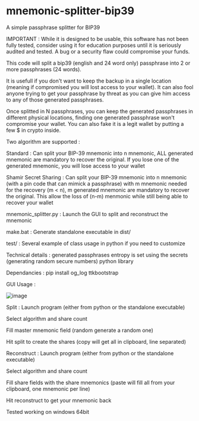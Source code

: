 # mnemonic-splitter-bip39
A simple passphrase splitter for BIP39

IMPORTANT : While it is designed to be usable, this software has not been fully tested, consider using it for education purposes until it is seriously audited and tested. A bug or a security flaw could compromise your funds.  

This code will split a bip39 (english and 24 word only) passphrase into 2 or more passphrases (24 words).

It is usefull if you don't want to keep the backup in a single location (meaning if compromised you will lost access to your wallet). It can also fool anyone trying to get your passphrase by threat as you can give him access to any of those generated passphrases.

Once splitted in N passphrases, you can keep the generated passphrases in different physical locations, finding one generated passphrase won't compromise your wallet. You can also fake it is a legit wallet by putting a few $ in crypto inside.

Two algorithm are supported :

Standard : Can split your BIP-39 mnemonic into n mnemonic, ALL generated mnemonic are mandatory to recover the original. If you lose one of the generated mnemonic, you will lose access to your wallet

Shamir Secret Sharing : Can split your BIP-39 mnemonic into n mnemonic (with a pin code that can mimick a passphrase) with m mnemonic needed for the recovery (m < n), m generated mnemonic are mandatory to recover the original. This allow the loss of (n-m) menmonic while still being able to recover your wallet

mnemonic_splitter.py : Launch the GUI to split and reconstruct the mnemonic

make.bat : Generate standalone executable in dist/

test/ : Several example of class usage in python if you need to customize

Technical details : generated passphrases entropy is set using the secrets (generating random secure numbers) python library

Dependancies : pip install og_log ttkbootstrap

GUI Usage :

![image](https://github.com/user-attachments/assets/a40c522f-2593-481b-b221-529c7c507b41)

Split :
Launch program (either from python or the standalone executable)

Select algorithm and share count 

Fill master mnemonic field (random generate a random one)

Hit split to create the shares (copy will get all in clipboard, line separated)

Reconstruct : 
Launch program (either from python or the standalone executable)

Select algorithm and share count 

Fill share fields with the share mnemonics (paste will fill all from your clipboard, one mnemonic per line)

Hit reconstruct to get your mnemonic back


Tested working on windows 64bit

